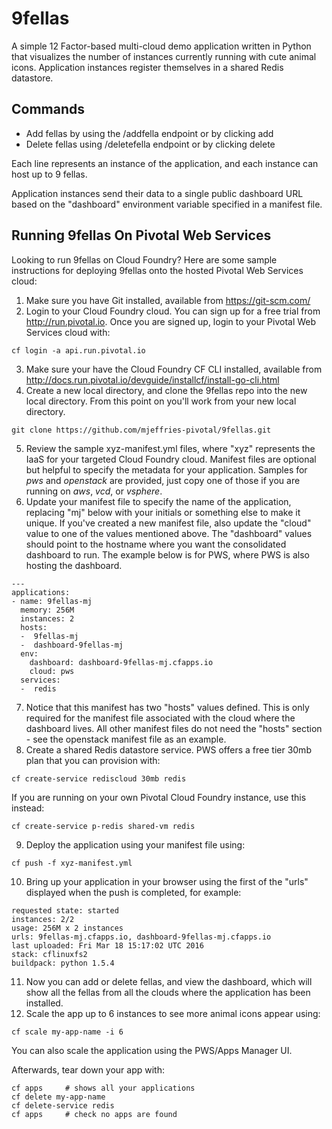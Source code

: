 # 9fellas

A simple 12 Factor-based multi-cloud demo application written in Python that visualizes the number of instances currently running with cute animal icons. Application instances register themselves in a shared Redis datastore.

## Commands

- Add fellas by using the /addfella endpoint or by clicking add
- Delete fellas using /deletefella endpoint or by clicking delete

Each line represents an instance of the application, and each instance can host up to 9 fellas.

Application instances send their data to a single public dashboard URL based on the "dashboard" environment variable specified in a manifest file.

## Running 9fellas On Pivotal Web Services

Looking to run 9fellas on Cloud Foundry? Here are some sample instructions for deploying 9fellas onto the hosted Pivotal Web Services cloud:

1. Make sure you have Git installed, available from https://git-scm.com/
2. Login to your Cloud Foundry cloud. You can sign up for a free trial from http://run.pivotal.io. Once you are signed up, login to your Pivotal Web
Services cloud with:
  ```
  cf login -a api.run.pivotal.io
  ```
3. Make sure your have the Cloud Foundry CF CLI installed, available from http://docs.run.pivotal.io/devguide/installcf/install-go-cli.html
4. Create a new local directory, and clone the 9fellas repo into the new local directory.  From this point on you'll work from your new local directory.
  ```
  git clone https://github.com/mjeffries-pivotal/9fellas.git
  ```
5. Review the sample xyz-manifest.yml files, where "xyz" represents the IaaS for your targeted Cloud Foundry cloud.  Manifest files are optional but helpful
to specify the metadata for your application.  Samples for *pws* and *openstack* are provided, just copy one of those if you are running on *aws*, *vcd*, or *vsphere*.
6. Update your manifest file to specify the name of the application, replacing "mj" below with your initials or something else to make it unique.  If you've
created a new manifest file, also update the "cloud" value to one of the values mentioned above.  The "dashboard" values should point to the hostname where
you want the consolidated dashboard to run.  The example below is for PWS, where PWS is also hosting the dashboard.
  ```
  ---
  applications:
  - name: 9fellas-mj
    memory: 256M
    instances: 2
    hosts:
    -  9fellas-mj
    -  dashboard-9fellas-mj
    env:
      dashboard: dashboard-9fellas-mj.cfapps.io
      cloud: pws
    services:
    -  redis
  ```
7. Notice that this manifest has two "hosts" values defined.  This is only required for the manifest file associated with the cloud where
the dashboard lives.  All other manifest files do not need the "hosts" section - see the openstack manifest file as an example.
8. Create a shared Redis datastore service. PWS offers a free tier 30mb plan that you can provision with:
```
cf create-service rediscloud 30mb redis
```
  If you are running on your own Pivotal Cloud Foundry instance, use this instead:
```
cf create-service p-redis shared-vm redis
```
9. Deploy the application using your manifest file using:
```
cf push -f xyz-manifest.yml
```
10. Bring up your application in your browser using the first of the "urls" displayed when the push is completed, for example:
```
requested state: started
instances: 2/2
usage: 256M x 2 instances
urls: 9fellas-mj.cfapps.io, dashboard-9fellas-mj.cfapps.io
last uploaded: Fri Mar 18 15:17:02 UTC 2016
stack: cflinuxfs2
buildpack: python 1.5.4
```
11. Now you can add or delete fellas, and view the dashboard, which will show all the fellas from all the clouds where the application has been installed.
12. Scale the app up to 6 instances to see more animal icons appear using:
```
cf scale my-app-name -i 6
```
  You can also scale the application using the PWS/Apps Manager UI.

Afterwards, tear down your app with:
```
cf apps     # shows all your applications
cf delete my-app-name
cf delete-service redis
cf apps 	# check no apps are found
```
